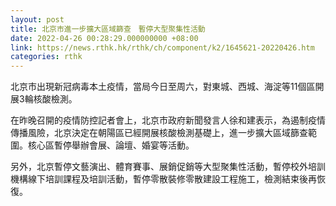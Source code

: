 ```yaml
---
layout: post
title: 北京市進一步擴大區域篩查　暫停大型聚集性活動
date: 2022-04-26 00:28:29.000000000 +08:00
link: https://news.rthk.hk/rthk/ch/component/k2/1645621-20220426.htm
categories: rthk
---
```


北京市出現新冠病毒本土疫情，當局今日至周六，對東城、西城、海淀等11個區開展3輪核酸檢測。

在昨晚召開的疫情防控記者會上，北京市政府新聞發言人徐和建表示，為遏制疫情傳播風險，北京決定在朝陽區已經開展核酸檢測基礎上，進一步擴大區域篩查範圍。核心區暫停舉辦會展、論壇、婚宴等活動。

另外，北京暫停文藝演出、體育賽事、展銷促銷等大型聚集性活動，暫停校外培訓機構線下培訓課程及培訓活動，暫停零散裝修零散建設工程施工，檢測結束後再恢復。
